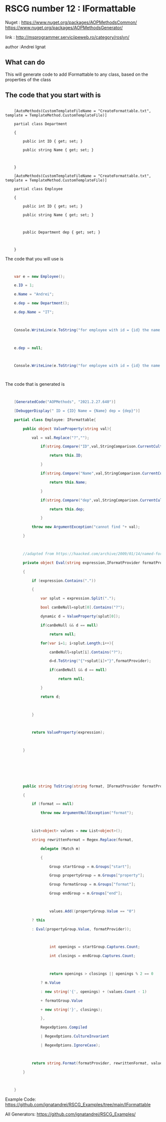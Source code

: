 # RSCG number 12 : IFormattable

Nuget :
    https://www.nuget.org/packages/AOPMethodsCommon/
    https://www.nuget.org/packages/AOPMethodsGenerator/


link : http://msprogrammer.serviciipeweb.ro/category/roslyn/ 


author :Andrei Ignat


## What can do

This will generate code to add IFormattable to any class, based on the properties of the class

## The code that you start with is 

```

    [AutoMethods(CustomTemplateFileName = "CreateFormattable.txt", template = TemplateMethod.CustomTemplateFile)]                    

    partial class Department

    {

        public int ID { get; set; }

        public string Name { get; set; }

    

    }

    [AutoMethods(CustomTemplateFileName = "CreateFormattable.txt", template = TemplateMethod.CustomTemplateFile)]

    partial class Employee

    {

        public int ID { get; set; }

        public string Name { get; set; }

    

        public Department dep { get; set; }

        

    }
```

The code that you will use is

```csharp


    var e = new Employee();

    e.ID = 1;

    e.Name = "Andrei";

    e.dep = new Department();

    e.dep.Name = "IT";

    

    Console.WriteLine(e.ToString("for employee with id = {id} the name is {name} and department is {dep?.Name}", null)); 

    

    e.dep = null;

    

    Console.WriteLine(e.ToString("for employee with id = {id} the name is {name} and department is {dep?.Name}", null));

    

```

The code that is generated is
```csharp


    [GeneratedCode("AOPMethods", "2021.2.27.640")]                                             

    [DebuggerDisplay(" ID = {ID} Name = {Name} dep = {dep}")]

    partial class Employee: IFormattable{

        public object ValueProperty(string val){

            val = val.Replace("?","");

                if(string.Compare("ID",val,StringComparison.CurrentCultureIgnoreCase)==0) {

                    return this.ID;

                }

                if(string.Compare("Name",val,StringComparison.CurrentCultureIgnoreCase)==0) {

                    return this.Name;

                }

                if(string.Compare("dep",val,StringComparison.CurrentCultureIgnoreCase)==0) {

                    return this.dep;

                }

            throw new ArgumentException("cannot find "+ val);

        }

        

        //adapted from https://haacked.com/archive/2009/01/14/named-formats-redux.aspx/

        private object Eval(string expression,IFormatProvider formatProvider)

        {

            if (expression.Contains("."))

            {

                var splut = expression.Split(".");

                bool canBeNull=splut[0].Contains("?");

                dynamic d = ValueProperty(splut[0]);

                if(canBeNull && d == null)

                    return null;

                for(var i=1; i<splut.Length;i++){

                    canBeNull=splut[i].Contains("?");

                    d=d.ToString("{"+splut[i]+"}",formatProvider);

                    if(canBeNull && d == null)

                        return null;

                }

                return d;

                

            }

    

            return ValueProperty(expression);

    

        }

    

    

        

        public string ToString(string format, IFormatProvider formatProvider)

        {

            if (format == null)

                throw new ArgumentNullException("format");

    

            List<object> values = new List<object>();

            string rewrittenFormat = Regex.Replace(format,

                delegate (Match m)

                {

                    Group startGroup = m.Groups["start"];

                    Group propertyGroup = m.Groups["property"];

                    Group formatGroup = m.Groups["format"];

                    Group endGroup = m.Groups["end"];

    

                    values.Add((propertyGroup.Value == "0")

            ? this

            : Eval(propertyGroup.Value, formatProvider));

    

                    int openings = startGroup.Captures.Count;

                    int closings = endGroup.Captures.Count;

    

                    return openings > closings || openings % 2 == 0

                ? m.Value

                : new string('{', openings) + (values.Count - 1)

                + formatGroup.Value

                + new string('}', closings);

                },

                RegexOptions.Compiled

                | RegexOptions.CultureInvariant

                | RegexOptions.IgnoreCase);

    

            return string.Format(formatProvider, rewrittenFormat, values.ToArray());

        }

    

    }

```


Example Code: <a href="https://github.com/ignatandrei/RSCG_Examples/tree/main/IFormattable" rel="noopener" target="_blank">https://github.com/ignatandrei/RSCG_Examples/tree/main/IFormattable</a>

All Generators: <a href="https://github.com/ignatandrei/RSCG_Examples/">https://github.com/ignatandrei/RSCG_Examples/</a>